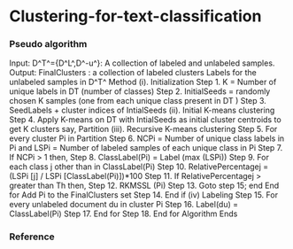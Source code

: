 # Clustering-for-text-classification

### Pseudo algorithm 

Input:
D^T^={D^L^,D^-u^}: A collection of labeled and unlabeled samples.
Output:
FinalClusters : a collection of labeled clusters
Labels for the unlabeled samples in D^T^
Method
(i). Initialization
Step 1. K = Number of unique labels in DT (number of classes)
Step 2. InitialSeeds = randomly chosen K samples (one from each unique class present in DT
)
Step 3. SeedLabels + cluster indices of IntialSeeds
(ii). Initial K-means clustering
Step 4. Apply K-means on DT with IntialSeeds as initial cluster centroids to get K clusters say, Partition
(iii). Recursive K-means clustering
Step 5. For every cluster Pi in Partition
Step 6. NCPi = Number of unique class labels in Pi and
        LSPi = Number of labeled samples of each unique class in Pi
Step 7. If NCPi > 1 then,
Step 8. ClassLabel(Pi) = Label (max (LSPi))
Step 9. For each class j other than in ClassLabel(Pi)
Step 10. RelativePercentagej = (LSPi [j] / LSPi [ClassLabel(Pi)])*100
Step 11. If RelativePercentagej > greater than Th then,
Step 12. RKMSSL (Pi)
Step 13. Goto step 15;
end
End for
Add Pi to the FinalClusters set
Step 14. End if
(iv) Labeling
Step 15. For every unlabeled document du in cluster Pi
Step 16. Label(du) = ClassLabel(Pi)
Step 17. End for
Step 18. End for
Algorithm Ends

### Reference 
